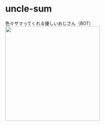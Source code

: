 # uncle-sum
色々サマってくれる優しいおじさん（BOT）
<kbd><img src="https://github.com/yutatanamoto/uncle-sum/assets/52131325/af6fce72-8cb7-4f3f-9de2-51da73533605" width="300px" /></kbd>
